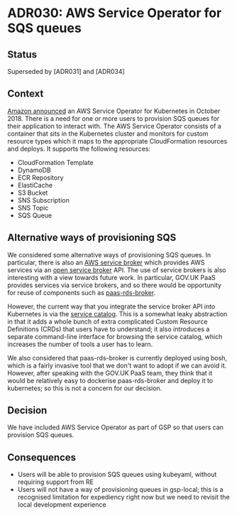 # ADR030: AWS Service Operator for SQS queues

## Status

Superseded by [ADR031] and [ADR034]

## Context

[Amazon announced](https://aws.amazon.com/blogs/opensource/aws-service-operator-kubernetes-available/) an AWS Service Operator for Kubernetes in October 2018.
There is a need for one or more users to provision SQS queues for their application to interact with.
The AWS Service Operator consists of a container that sits in the Kubernetes cluster and monitors for custom resource types which it maps to the appropriate CloudFormation resources and deploys.
It supports the following resources:
* CloudFormation Template
* DynamoDB
* ECR Repository
* ElastiCache
* S3 Bucket
* SNS Subscription
* SNS Topic
* SQS Queue

## Alternative ways of provisioning SQS

We considered some alternative ways of provisioning SQS queues. In particular, there is also an [AWS service broker](https://github.com/awslabs/aws-servicebroker) which provides AWS services via an [open service broker](https://www.openservicebrokerapi.org/) API. The use of service brokers is also interesting with a view towards future work.  In particular, GOV.UK PaaS provides services via service brokers, and so there would be opportunity for reuse of components such as [paas-rds-broker](https://github.com/alphagov/paas-rds-broker).

However, the current way that you integrate the service broker API into Kubernetes is via the [service catalog](https://github.com/kubernetes-sigs/service-catalog).  This is a somewhat leaky abstraction in that it adds a whole bunch of extra complicated Custom Resource Definitions (CRDs) that users have to understand; it also introduces a separate command-line interface for browsing the service catalog, which increases the number of tools a user has to learn.

We also considered that paas-rds-broker is currently deployed using bosh, which is a fairly invasive tool that we don't want to adopt if we can avoid it. However, after speaking with the GOV.UK PaaS team, they think that it would be relatively easy to dockerise paas-rds-broker and deploy it to kubernetes; so this is not a concern for our decision.

## Decision

We have included AWS Service Operator as part of GSP so that users can provision SQS queues.

## Consequences

* Users will be able to provision SQS queues using kubeyaml, without requiring support from RE
* Users will not have a way of provisioning queues in gsp-local; this is a recognised limitation for expediency right now but we need to revisit the local development experience

